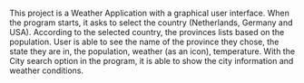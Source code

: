 
This project is a Weather Application with a graphical user interface. When the
program starts, it asks to select the country (Netherlands, Germany and USA).
According to the selected country, the provinces lists based on the
population. User is able to see the name of the province they chose, the state
they are in, the population, weather (as an icon), temperature. With the City search
option in the program, it is able to show the city information and weather
conditions.
